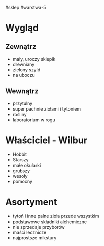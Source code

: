 #sklep #warstwa-5

# Wygląd
## Zewnątrz
* mały, uroczy sklepik
* drewniany
* zielony szyld
* na uboczu

## Wewnątrz
* przytulny
* super pachnie ziołami i tytoniem
* rośliny
* laboratorium w rogu

# Właściciel - Wilbur
* Hobbit
* Starszy
* małe okularki
* grubszy
* wesoły
* pomocny

# Asortyment
* tytoń i inne palne zioła przede wszystkim
* podstawowe składniki alchemiczne
* nie sprzedaje przyborów
* maści lecznicze
* najprostsze mikstury